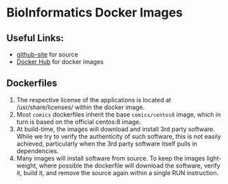 # BioInformatics Docker Images

## Useful Links:
 * [github-site](https://github.com/c-omics) for source
 * [Docker Hub](https://hub.docker.com/u/comics) for docker images

## Dockerfiles
 1. The respective license of the applications is located at /usr/share/licenses/ within the docker image. 
 2. Most ```comics``` dockerfiles inherit the base ```comics/centos8``` image, which in turn is based on the official centos:8 image.
 3. At build-time, the images will download and install 3rd party software. While we try to verify the authenticity of such software, this is not easily achieved, particularly when the 3rd party software itself pulls in dependencies.
 4. Many images will install software from source. To keep the images light-weight, where possible the dockerfile will download the software, verify it, build it, and remove the source again within a single RUN instruction. 
 

